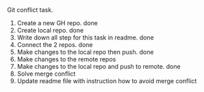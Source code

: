 Git conflict task.

1. Create a new GH repo. done
2. Create local repo. done
3. Write down all step for this task in readme. done
4. Connect the 2 repos. done
5. Make changes to the local repo then push. done
6. Make changes to the remote repos
7. Make changes to the local repo and push to remote. done
8. Solve merge conflict
9. Update readme file with instruction how to avoid merge conflict

